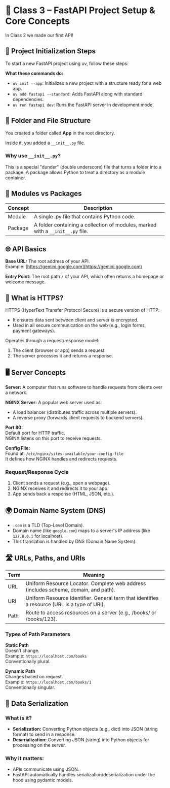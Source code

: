 # 📘 Class 3 – FastAPI Project Setup & Core Concepts

In Class 2 we made our first API!

## 🚀 Project Initialization Steps

To start a new FastAPI project using uv, follow these steps:


**What these commands do:**
- `uv init --app`: Initializes a new project with a structure ready for a web app.
- `uv add fastapi --standard`: Adds FastAPI along with standard dependencies.
- `uv run fastapi dev`: Runs the FastAPI server in development mode.

## 📁 Folder and File Structure

You created a folder called **App** in the root directory.

Inside it, you added a `__init__.py` file.

### Why use `__init__.py`?

This is a special "dunder" (double underscore) file that turns a folder into a package. A package allows Python to treat a directory as a module container.

## 🧩 Modules vs Packages

| Concept | Description |
|--------|-------------|
| Module | A single .py file that contains Python code. |
| Package | A folder containing a collection of modules, marked with a `__init__.py` file. |

## 🌐 API Basics

**Base URL:** The root address of your API.  
Example: [https://gemini.google.com](https://gemini.google.com)

**Entry Point:** The root path `/` of your API, which often returns a homepage or welcome message.

## 🔐 What is HTTPS?

HTTPS (HyperText Transfer Protocol Secure) is a secure version of HTTP.

- It ensures data sent between client and server is encrypted.
- Used in all secure communication on the web (e.g., login forms, payment gateways).

Operates through a request/response model:
1. The client (browser or app) sends a request.
2. The server processes it and returns a response.

## 🖥️ Server Concepts

**Server:** A computer that runs software to handle requests from clients over a network.

**NGINX Server:** A popular web server used as:
- A load balancer (distributes traffic across multiple servers).
- A reverse proxy (forwards client requests to backend servers).

**Port 80:**  
Default port for HTTP traffic.  
NGINX listens on this port to receive requests.

**Config File:**  
Found at: `/etc/nginx/sites-available/your-config-file`  
It defines how NGINX handles and redirects requests.

### Request/Response Cycle

1. Client sends a request (e.g., open a webpage).
2. NGINX receives it and redirects it to your app.
3. App sends back a response (HTML, JSON, etc.).

## 🌍 Domain Name System (DNS)

- `.com` is a TLD (Top-Level Domain).
- Domain name (like `google.com`) maps to a server's IP address (like `127.0.0.1` for localhost).
- This translation is handled by DNS (Domain Name System).

## 🛣️ URLs, Paths, and URIs

| Term | Meaning |
|------|---------|
| URL | Uniform Resource Locator. Complete web address (includes scheme, domain, and path). |
| URI | Uniform Resource Identifier. General term that identifies a resource (URL is a type of URI). |
| Path | Route to access resources on a server (e.g., /books/ or /books/123). |

### Types of Path Parameters

**Static Path**  
Doesn’t change.  
Example: `https://localhost.com/books`  
Conventionally plural.

**Dynamic Path**  
Changes based on request.  
Example: `https://localhost.com/books/1`  
Conventionally singular.

## 🔄 Data Serialization

### What is it?

- **Serialization:** Converting Python objects (e.g., dict) into JSON (string format) to send in a response.
- **Deserialization:** Converting JSON (string) into Python objects for processing on the server.

### Why it matters:

- APIs communicate using JSON.
- FastAPI automatically handles serialization/deserialization under the hood using pydantic models.
